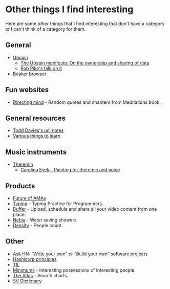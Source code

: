 # Other things I find interesting
Here are some _other_ things that I find interesting that don't have a category or I can't think of a category for them.

## General
- [Upspin](https://github.com/upspin/upspin)
	- [The Upspin manifesto: On the ownership and sharing of data](https://commandcenter.blogspot.nl/2017/10/the-upspin-manifesto-on-ownership-and.html)
	- [Rob Pike's talk on it](https://www.youtube.com/watch?v=H74R1eNsAHY)
- [Beaker browser](https://beakerbrowser.com/)

## Fun websites
- [Directing mind](http://directingmind.com/) - Random quotes and chapters from Meditations book.

## General resources
- [Todd Davies's uni notes](https://todddavies.co.uk/#Notes)
- [Various things to learn](https://github.com/gyuho/learn)

## Music instruments
- [Theremin](http://www.wikiwand.com/en/Theremin)
	- [Carolina Eyck - Painting for theremin and voice](https://www.youtube.com/watch?v=hGo2ZQuBJKQ)

## Products
- [Future of AMAs](https://hackernoon.com/how-chris-messina-works-and-whats-the-future-of-amas-319046d1f12f)
- [Typing](https://typing.io) - Typing Practice for Programmers.
- [Buffer](https://buffer.com/video) - Upload, schedule and share all your video content from one place.
- [Nebia](https://nebia.com/) - Water saving showers.
- [Density](https://www.density.io/) - People count.

## Other
- [Ask HN: “Write your own” or “Build your own” software projects](https://news.ycombinator.com/item?id=16591918)
- [Hashicorp principles](https://www.hashicorp.com/our-principles)
- [TIL](https://github.com/jbranchaud/til#readme)
- [Minimums](http://minimums.com/) - Interesting possessions of interesting people.
- [The Atlas](https://www.theatlas.com/) - Search charts.
- [SV Dictionary](http://svdictionary.com/)